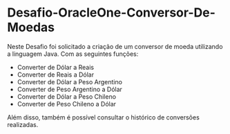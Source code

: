 # Desafio-OracleOne-Conversor-De-Moedas

Neste Desafio foi solicitado a criação de um conversor de moeda utilizando a linguagem Java. Com as seguintes funções:

- Converter de Dólar a Reais
- Converter de Reais a Dólar
- Converter de Dólar a Peso Argentino
- Converter de Peso Argentino a Dólar
- Converter de Dólar a Peso Chileno
- Converter de Peso Chileno a Dólar

Além disso, também é possível consultar o histórico de conversões realizadas.
